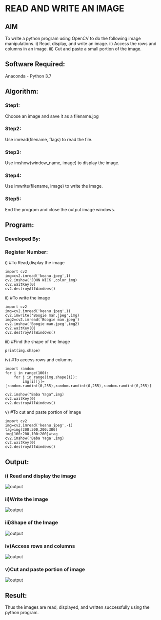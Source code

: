 # READ AND WRITE AN IMAGE
## AIM
To write a python program using OpenCV to do the following image manipulations.
i) Read, display, and write an image.
ii) Access the rows and columns in an image.
iii) Cut and paste a small portion of the image.

## Software Required:
Anaconda - Python 3.7
## Algorithm:
### Step1:
Choose an image and save it as a filename.jpg
### Step2:
Use imread(filename, flags) to read the file.
### Step3:
Use imshow(window_name, image) to display the image.
### Step4:
Use imwrite(filename, image) to write the image.
### Step5:
End the program and close the output image windows.
## Program:
### Developed By:
### Register Number: 
i) #To Read,display the image
```
import cv2
img=cv2.imread('keanu.jpeg',1)
cv2.imshow('JOHN WICK',color_img)
cv2.waitKey(0)
cv2.destroyAllWindows()
```
ii) #To write the image
```
import cv2
img=cv2.imread('keanu.jpeg',1)
cv2.imwrite('Boogie man.jpeg',img)
img2=cv2.imread('Boogie man.jpeg')
cv2.imshow('Boogie man.jpeg',img2)
cv2.waitKey(0)
cv2.destroyAllWindows()
```
iii) #Find the shape of the Image
```
print(img.shape)
```
iv) #To access rows and columns

```
import random
for i in range(100):
    for j in range(img.shape[1]):
        img[i][j]=[random.randint(0,255),random.randint(0,255),random.randint(0,255)]

cv2.imshow("Baba Yaga",img)
cv2.waitKey(0)
cv2.destroyAllWindows()
```
v) #To cut and paste portion of image
```
import cv2
img=cv2.imread('keanu.jpeg',-1)
tag=img[200:300,200:300]
img[100:200,100:200]=tag
cv2.imshow('Baba Yaga',img)
cv2.waitKey(0)
cv2.destroyAllWindows()
```

## Output:

### i) Read and display the image
![output](./out1.png)

### ii)Write the image
![output](./out2.png)

### iii)Shape of the Image
![output](./out3.png)

### iv)Access rows and columns
![output](./out4.png)

### v)Cut and paste portion of image
![output](./out5.png)

## Result:
Thus the images are read, displayed, and written successfully using the python program.


